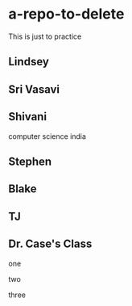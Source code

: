 # a-repo-to-delete
This is just to practice


## Lindsey




## Sri Vasavi




## Shivani

computer science
india

## Stephen




## Blake 



## TJ


## Dr. Case's Class

one

two

three






